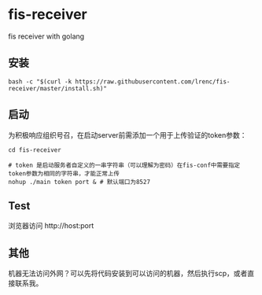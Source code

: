 # fis-receiver

fis receiver with golang

## 安装
```
bash -c "$(curl -k https://raw.githubusercontent.com/lrenc/fis-receiver/master/install.sh)"
```

## 启动

为积极响应组织号召，在启动server前需添加一个用于上传验证的token参数：

```
cd fis-receiver

# token 是启动服务者自定义的一串字符串（可以理解为密码）在fis-conf中需要指定token参数为相同的字符串，才能正常上传
nohup ./main token port & # 默认端口为8527
```

## Test

浏览器访问 http://host:port

## 其他

机器无法访问外网？可以先将代码安装到可以访问的机器，然后执行scp，或者直接联系我。
